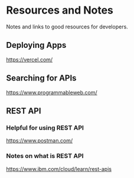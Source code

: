 # Resources and Notes
Notes and links to good resources for developers.

## Deploying Apps
https://vercel.com/

## Searching for APIs
https://www.programmableweb.com/

## REST API

### Helpful for using REST API
https://www.postman.com/

### Notes on what is REST API
https://www.ibm.com/cloud/learn/rest-apis
